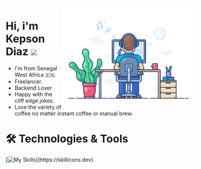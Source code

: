 <div align="left">
  <a href="https://api.daily.dev/get?r=SupianIDz" target="_blank">
    <img
      width="355"
      align="right"
      src="https://raw.githubusercontent.com/SupianIDz/SupianIDz/main/coding.gif"
    />
  </a>
</div>

# Hi, i'm Kepson Diaz <img src="https://media.giphy.com/media/mGcNjsfWAjY5AEZNw6/giphy.gif" width="50">

  - I'm from Senegal West Africa 🇸🇳.
  - Freelancer.
  - Backend Lover
  - Happy with the cliff edge jokes.
  - Love the variety of coffee no matter instant coffee or manual brew. 

 #  🛠 Technologies & Tools

  [![My Skills](https://skillicons.dev/icons?i=js,html,css,typescript,tailwind,filament,livewire,alpine,laravel,go,python,docker,postgres,mysql,mongodb,linux,)](https://skillicons.dev)


